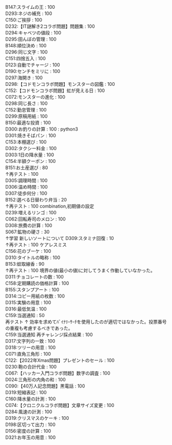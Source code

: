 B147:スライムの王 : 100<br>
D293:ネジの補充 : 100<br>
C150:ご挨拶 : 100<br>
D232:【IT謎解き2コラボ問題】問題集 : 100<br>
D294:キャベツの値段 : 100<br>
D295:田んぼの管理 : 100<br>
B148:順位決め : 100<br>
D296:同じ文字 : 100<br>
C151:四捨五入 : 100<br>
D123:自動でチャージ : 100<br>
D190:センチをミリに : 100<br>
D297:海開き : 100<br>
D298:【コドモンコラボ問題】モンスターの図鑑 : 100<br>
C152:【コドモンコラボ問題】虹が見える日 : 100<br>
C072:モンスターの進化 : 100<br>
D298:同じ長さ : 100<br>
C152:勤怠管理 : 100<br>
D299:原稿用紙 : 100<br>
B150:最適な投資 : 100<br>
D300:お釣りの計算 : 100 : python3<br>
D301:焼きそばパン : 100<br>
C153:本棚選び : 100<br>
D302:タクシー料金 : 100<br>
D303:1日の降水量 : 100<br>
C154:半額クーポン : 100<br>
B151:お土産選び : 80<br>
↑再テスト : 100<br>
D305:調理時間 : 100<br>
D306:温め時間 : 100<br>
D307:徒歩何分 : 100<br>
B152:選べる日替わり弁当 : 20<br>
↑再テスト : 100 combination,初期値の設定 <br>
D239:増えるリンゴ : 100<br>
C062:回転寿司のメロン : 100<br>
D308:旅費の計算 : 100<br>
S067:鉱物の硬さ : 30<br>
↑学習 新しいソートについて
D309:スタミナ回復 : 10<br>
↑再テスト : 100 ケアレスミス<br>
C156:花のブーケ : 100<br>
D310:タイトルの略称 : 100<br>
B153:蚊取線香 : 90<br>
↑再テスト : 100 境界の値(最小の値)に対してうまく作動していなかった。 <br>
D311:チョコレートの数 : 100<br>
C158:定期購読の価格計算 : 100<br>
B155:スタンプアート : 100<br>
D314:コピー用紙の枚数 : 100<br>
D315:実験の用意 : 100<br>
D316:最低気温 : 100<br>
C159:当選通知 : 50<br> 再テスト
↑ 効率を求めてﾊﾞｲﾅﾘｰｻｰﾁを使用したのが適切ではなかった。投票番号の重複も考慮するべきであった。<br>
C159:当選通知 再チャレンジ採点結果 : 100<br>
D317:文字列の一致 : 100<br>
D318:ツリーの用意 : 100<br>
C071:直角三角形 : 100<br>
C122:【2022年Xmas問題】プレゼントのセール : 100<br>
D230:鞄の合計代金 : 100<br>
C067:【ハッカー入門コラボ問題】数字の調査 : 100<br>
D024:三角形の内角の和 : 100<br>
C090:【40万人記念問題】黒電話 : 100<br>
D319:短縮表記 : 100<br>
C160:降水量の計測 : 100<br>
C074:【クロニクルコラボ問題】文章サイズ変更 : 100<br>
D284:風速の計測 : 100<br>
D319:クリスマスのケーキ : 100<br>
D198:区切って出力 : 100<br>
D156:密度の計算 : 100<br>
D321:お年玉の用意 : 100<br>
